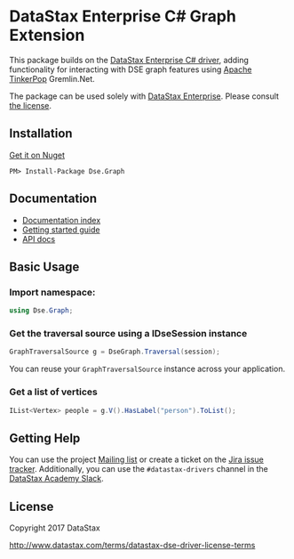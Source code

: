 # DataStax Enterprise C# Graph Extension

This package builds on the [DataStax Enterprise C# driver][dse-driver], adding functionality for interacting
with DSE graph features using [Apache TinkerPop][tinkerpop] Gremlin.Net.

The package can be used solely with [DataStax Enterprise][dse]. Please consult [the license](#license).

## Installation

[Get it on Nuget][nuget]

```
PM> Install-Package Dse.Graph
```

## Documentation

- [Documentation index][doc-index]
- [Getting started guide][getting-started]
- [API docs][doc-api]

## Basic Usage

### Import namespace:

```c#
using Dse.Graph;
```

### Get the traversal source using a IDseSession instance

```c#
GraphTraversalSource g = DseGraph.Traversal(session);
```

You can reuse your `GraphTraversalSource` instance across your application.

### Get a list of vertices

```c#
IList<Vertex> people = g.V().HasLabel("person").ToList();
```

## Getting Help

You can use the project [Mailing list][mailing-list] or create a ticket on the [Jira issue tracker][jira].
Additionally, you can use the `#datastax-drivers` channel in the [DataStax Academy Slack][slack].

## License

Copyright 2017 DataStax

http://www.datastax.com/terms/datastax-dse-driver-license-terms

[dse]: http://www.datastax.com/products/datastax-enterprise
[dse-driver]: https://github.com/datastax/csharp-dse-driver
[nuget]: https://www.nuget.org/packages/Dse.Graph
[doc-index]: http://docs.datastax.com/en/developer/csharp-dse-graph/latest/
[doc-api]: http://docs.datastax.com/en/drivers/csharp-dse-graph/1.0/
[getting-started]: http://docs.datastax.com/en/developer/csharp-dse-graph/latest/getting-started/
[jira]: https://datastax-oss.atlassian.net/projects/CSHARP/issues
[mailing-list]: https://groups.google.com/a/lists.datastax.com/forum/#!forum/csharp-driver-user
[slack]: https://academy.datastax.com/slack
[tinkerpop]: http://tinkerpop.apache.org/